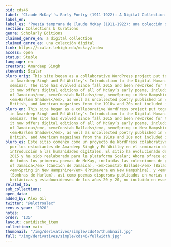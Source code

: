 ```yaml
---
pid: cds46
label: 'Claude McKay''s Early Poetry (1911-1922): A Digital Collection'
label_en:
label_es: 'Poesía temprana de Claude McKay (1911-1922): una colección digital'
section: Collections & Curations
genre: Scholarly Editions
claimed_genre_en: a digital collection
claimed_genre_es: una colección digital
link: https://scalar.lehigh.edu/mckay/index
access: open
status: Stable
language: en
creators: Amardeep Singh
stewards: Scalar
blurb_orig: This site began as a collaborative WordPress project put together by students
  in Amardeep Singh and Ed Whitley’s Introduction to the Digital Humanities graduate
  seminar. The site has evolved since fall 2015 and been reworked for the Scalar platform;
  it now offers digital editions of all of McKay’s early poems, including <em>Songs
  of Jamaica</em>, <em>Constab Ballads</em>, <em>Spring in New Hampshire</em>, and
  <em>Harlem Shadows</em>, as well as uncollected poetry published in various Jamaican,
  British, and American magazines from the 1910s and 20s not included in those volumes.
blurb_en: This site began as a collaborative WordPress project put together by students
  in Amardeep Singh and Ed Whitley’s Introduction to the Digital Humanities graduate
  seminar. The site has evolved since fall 2015 and been reworked for the Scalar platform;
  it now offers digital editions of all of McKay’s early poems, including <em>Songs
  of Jamaica</em>, <em>Constab Ballads</em>, <em>Spring in New Hampshire</em>, and
  <em>Harlem Shadows</em>, as well as uncollected poetry published in various Jamaican,
  British, and American magazines from the 1910s and 20s not included in those volumes.
blurb_es: Este sitio comenzó como un proyecto de WordPress colaborativo organizado
  por los estudiantes de Amardeep Singh y Ed Whitley en el seminario de posgrado de
  introducción a las humanidades digitales. El sitio ha evolucionado desde el otoño
  2015 y ha sido reelaborado para la plataforma Scalar; Ahora ofrece ediciones digitales
  de todos los primeros poemas de McKay, incluidas las colecciones de poesía <em>Songs
  of Jamaica</em> (Canción de Jamaica), <em>Constab Ballads</em> (Baladas de Constab),
  <em>Spring in New Hampshire</em> (Primavera en New Hampshire), y <em>Harlem Shadows</em>
  (Sombras de Harlem), así como poemas dispersos publicados en varias revistas jamaicanas,
  británicas y estadounidenses de los años 20 y 20, no incluido en esos volúmenes.
related_to:
sub_collections:
open_data:
added_by: Alex Gil
twitter: "@elotroalex"
census_year: '2020'
notes:
order: '135'
layout: caridischo_item
collection: main
thumbnail: "/img/derivatives/simple/cds46/thumbnail.jpg"
full: "/img/derivatives/simple/cds46/fullwidth.jpg"
---
```

